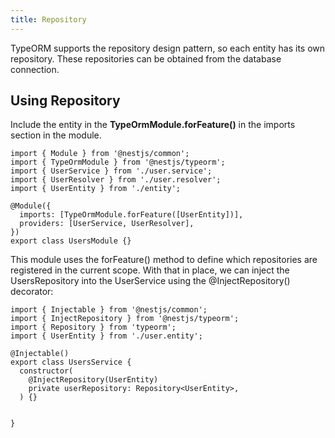 ```yaml
---
title: Repository
---
```


TypeORM supports the repository design pattern, so each entity has its own repository. These repositories can be obtained from the database connection.

## Using Repository

Include the entity in the **TypeOrmModule.forFeature()** in the imports section in the module.

```shell
import { Module } from '@nestjs/common';
import { TypeOrmModule } from '@nestjs/typeorm';
import { UserService } from './user.service';
import { UserResolver } from './user.resolver';
import { UserEntity } from './entity';

@Module({
  imports: [TypeOrmModule.forFeature([UserEntity])],
  providers: [UserService, UserResolver],
})
export class UsersModule {}
```

This module uses the forFeature() method to define which repositories are registered in the current scope. With that in place, we can inject the UsersRepository into the UserService using the @InjectRepository() decorator:

```shell
import { Injectable } from '@nestjs/common';
import { InjectRepository } from '@nestjs/typeorm';
import { Repository } from 'typeorm';
import { UserEntity } from './user.entity';

@Injectable()
export class UsersService {
  constructor(
    @InjectRepository(UserEntity)
    private userRepository: Repository<UserEntity>,
  ) {}


}
```
